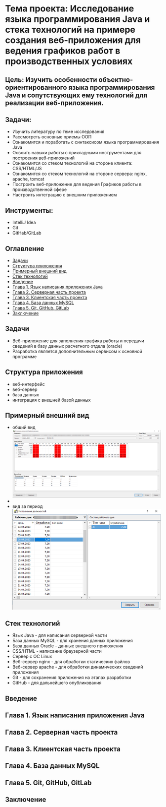 # Тема проекта: Исследование языка программирования Java и стека технологий на примере создания веб-приложения для ведения графиков работ в производственных условиях

## Цель: Изучить особенности объектно-ориентированного языка программирования Java и сопутствующих ему технологий для реализации веб-приложения.
## Задачи:
* Изучить литературу по теме исследования
* Рассмотреть основные приемы ООП
* Ознакомится и поработать с синтаксисом языка программирования Java
* Освоить навыки работы с прикладными инструментами для построения веб-приложений
* Ознакомится со стеком технологий на стороне клиента: CSS/HTML/JS
* Ознакомится со стеком технологий на стороне сервера: nginx, apache, tomcat 
* Построить веб-приложение для ведения Графиков работы в производственной сфере
* Настроить интеграцию с внешним приложением

## Инструменты:
* IntelliJ Idea
* Git
* GitHab/GitLab

## Оглавление
* [Задачи](#задачи)
* [Структура приложения](#структура-приложения)
* [Примерный внешний вид](#примерный-внешний-вид)
* [Стек технологий](#стек-технологий)
* [Введение](#введение)
* [Глава 1. Язык написания приложения Java](#глава-1-язык-написания-приложения-java)
* [Глава 2. Серверная часть проекта](#глава-2-серверная-часть-проекта)
* [Глава 3. Клиентская часть проекта](#глава-3-клиентская-часть-проекта)
* [Глава 4. База данных MySQL](#глава-4-база-данных-mysql)
* [Глава 5. Git, GitHub, GitLab](#глава-5-git-github-gitlab)
* [Заключение](#заключение)

## Задачи
* Веб-приложение для заполнения графика работы и передачи сведений в базу данных расчетного отдела (oracle)
* Разработка является дополнительным сервисом к основной программе

## Структура приложения
* веб-интерфейс
* веб-сервер
* база данных
* интеграция с внешней базой данных

## Примерный внешний вид
* общий вид
![график работы](./schedule.png)
*
* вид за период
![вид в рабочем режиме](./schedule-period.png)

## Стек технологий
* Язык Java - для написания серверной части
* База данных MySQL - для хранения данных приложения
* База данных Oracle - данные внешнего приложения
* CSS/HTML - написание браузерной части
* Сервер с ОС Linux
* Веб-сервер nginx - для обработки статических файлов
* Веб-сервер apache - для обработки динамических сведений приложения
* Git - для сохранения приложения на этапах разработки
* GitHub - для дальнейшего опубликования 

## Введение

## Глава 1. Язык написания приложения Java

## Глава 2. Серверная часть проекта

## Глава 3. Клиентская часть проекта

## Глава 4. База данных MySQL

## Глава 5. Git, GitHub, GitLab

## Заключение